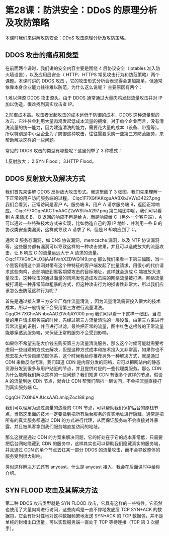 # 第28课：防洪安全：DDoS 的原理分析及攻防策略
本课时我们来讲解攻防安全：DDoS 攻击原理分析及攻防策略。

## DDOS 攻击的痛点和类型
在前面两个课时，我们讲的安全内容主要是围绕 4 层协议安全（iptables 准入防火墙设置），以及应用层安全（ HTTP、HTTPS 常见攻击行为和防范策略）两个课题。本课时讲的 DDOS 攻击 ，它的攻击形式分析会表现得会更加简单，但通常依靠本身企业能力往往难以防范，为什么这么说呢？ 主要原因有两个：

1.难以溯源 DDOS 攻击源头。由于 DDOS 通常通过大量肉鸡发起流量攻击并对 IP 加以伪造，很难找到真实攻击者 IP。

2.防御成本高。攻击者发起攻击的成本远低于防御的成本，DDOS 这种流量型的攻击，它往往会利用大量肉鸡发起低成本流量的拥堵。对于单个企业而言，没有清洗流量的统一能力，因为建造清洗的能力，需要花大量的成本（设备、带宽等）。所以特别是中小型企业为了防御这种攻击，往往需要采购一些第三方防范服务，来帮助解决这样的一些问题。

常见的 DDOS 攻击的类型有哪些呢？这里列举了 3 种模式：

1.反射放大；
2.SYN Flood；
3.HTTP Flood。

## DDOS 反射放大及解决方式

我们首先来讲解 DDOS 反射放大攻击形式。我这里画了 3 张图，我们先来理解一下正常的用户访问服务端的过程。
Ciqc1F7XGfiAKxguAABXbJVWs34227.png
我们会看到，正常访问是客户 A，服务端 B，用户 A 请求服务端 B，返回正常响应。
Ciqc1F7XGgeAKCTmAACZ2aWSUnA297.png
第二幅图中呢，我们可以看到 A 来请求 B， B 返回的响应不再是给 A，而是响应给 C（另外一个客户端），A 可以通过一些特殊技术方式来实现，比如伪造自己的源 IP 地址，并利用一些 B 的协议类安全类漏洞，这样就导致 A 请求了 B，但是 B 却响应到了 C。

通常 B 服务存漏洞，如 DNS 协议漏洞，memcache 漏洞，以及 NTP 协议漏洞等，这些服务都有漏洞可以导致这样的一种攻击效果，并且可以造成放大的流量攻击，让 B 响应 C 的流量远远大于 A 请求的流量。
Ciqc1F7XGhCALO3jAAHVahXZDWQ149.png
那么我们来看一下第三幅图，当一个黑客利用这个漏洞对带有这个种特征的客户端发起了批量请求，用很小的代价请求这些肉鸡，全部响应到黑客期望攻击的目标地址，这样就会造成 C 端被放大流量攻击，这种攻击的通过海量的肉鸡发包造成攻击端的网络流量被打满。网络流量被打满是一种非常简单粗暴的方式，但这种攻击行为的损害性非常大，所以我们应该怎么去防范这种行为呢？

首先是通过接入第三方安全厂商作流量清洗 ，因为流量清洗需要投入很大的技术成本，所以一般情况下会采用第三方进行流量清洗。
CgqCHl7XGheANnbxAADZIVo1jAY000.png
我们可以看一下这样一张图，当海量的用户请求服务端的时候，先经过第三方流量清洗的一层设备，由第三方来进行异常流量的识别，并且进行过滤，最终把正常的流量，图中红色这根线的正常流量能够穿透到服务端，来保证正常的服务不会受到影响。

如果你不希望去花大价钱去购买第三方流量清洗服务，那么这个时候可能就需要考虑用一些自建的方式去解决，但是这种方式成本和技术投入又非常高，如果你也不想去花大代价自建防御体系，这个时候我给你推荐另外一种解决方式，就是通过 CDN 来做反向代理。我们知道 CDN 是内容分发的网络，它可以把网站内的静态资源分发到很多与用户贴近的节点，并且提供对应的一些代理类服务。那么 CDN 为什么能帮我们解决这样的一些问题？我们知道 CDN 有很多个这样的节点，假设 A 的流量到达 CDN 节点，就会让 CDN 帮我们阻挡一层访问，不会把流量直接打到真实服务端 C。

CgqCHl7XGh6AJUcsAADJmlpjZoc188.png

我们可以理解为通过海量的边缘的 CDN 节点，可以帮助我们保护后台的原栈节点，当然这里面的技术一定要做到把所有后台服务的真实地址进行隐藏，通常是把所有的真实服务都通过 CDN 的方式进行代理，从而保证服务端不会直接对外暴露，并且被黑客拿到我们服务端直接访问的地址。

那么这就是通过 CDN 的方案来解决问题，它的好处在于它的成本非常低，只需要把后台网站隐藏到 CDN 的服务中，这样其实也可以帮助我们隐藏真实的服务端，并且通过 CDN 的单个节点去扛某一部分 DDOS 的流量攻击，而不会导致整体的服务受到很大影响。

类似这样解决方式还有 anycast，什么是 anycast 接入，我会在后面课时中给你介绍。

## SYN FLOOD 攻击及其解决方法

第二种 DDOS 攻击类型就是 SYN FLOOD 攻击，它具有这样的一些特性，它虽然也使用了大量肉鸡进行访问，这些肉鸡是一直不停地发底层 TCP SYN+ACK 的数据包，它会有针对性地对这种数据频繁地发送 SYN+ACK 的 TCP 数据包，并不是单纯的封堵出口流量，可以实现服务端一直处于 TCP 等待连接（TCP 第 3 次握手）。